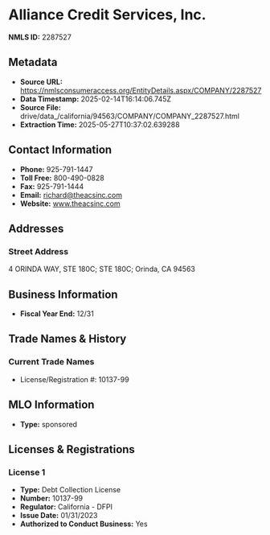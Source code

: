 # Alliance Credit Services, Inc.

**NMLS ID:** 2287527

## Metadata
- **Source URL:** https://nmlsconsumeraccess.org/EntityDetails.aspx/COMPANY/2287527
- **Data Timestamp:** 2025-02-14T16:14:06.745Z
- **Source File:** drive/data_/california/94563/COMPANY/COMPANY_2287527.html
- **Extraction Time:** 2025-05-27T10:37:02.639288

## Contact Information
- **Phone:** 925-791-1447
- **Toll Free:** 800-490-0828
- **Fax:** 925-791-1444
- **Email:** richard@theacsinc.com
- **Website:** www.theacsinc.com

## Addresses
### Street Address
4 ORINDA WAY, STE 180C; STE 180C; Orinda, CA 94563

## Business Information
- **Fiscal Year End:** 12/31

## Trade Names & History
### Current Trade Names
- License/Registration #: 10137-99

## MLO Information
- **Type:** sponsored

## Licenses & Registrations

### License 1
- **Type:** Debt Collection License
- **Number:** 10137-99
- **Regulator:** California - DFPI
- **Issue Date:** 01/31/2023
- **Authorized to Conduct Business:** Yes
